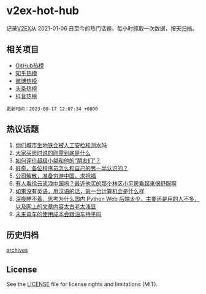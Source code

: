 # v2ex-hot-hub

 记录[V2EX](https://www.v2ex.com/)从 2021-01-06 日至今的热门话题。每小时抓取一次数据，按天[归档](archives)。
 
 ## 相关项目

- [GitHub热榜](https://github.com/lonnyzhang423/github-hot-hub)
- [知乎热榜](https://github.com/lonnyzhang423/zhihu-hot-hub)
- [微博热榜](https://github.com/lonnyzhang423/weibo-hot-hub)
- [头条热榜](https://github.com/lonnyzhang423/toutiao-hot-hub)
- [抖音热榜](https://github.com/lonnyzhang423/douyin-hot-hub)


 `更新时间：2023-08-17 12:07:34 +0800`

## 热议话题

1. [你们城市坐地铁会被人工安检和测水吗](https://www.v2ex.com/t/965751)
1. [大家买房时说的刚需到底是什么](https://www.v2ex.com/t/965832)
1. [如何评价超级小桀和他的“朋友们”？](https://www.v2ex.com/t/965958)
1. [好奇，各位程序员怎么和自己的另一半认识的？](https://www.v2ex.com/t/965839)
1. [公司解散，准备穷游中国，求祝福](https://www.v2ex.com/t/965863)
1. [有人看徐云流浪中国吗？最近他买的那个林区小平房看起来很舒服啊](https://www.v2ex.com/t/965776)
1. [如果没有英语，用汉语的话，第一台计算机会是什么样](https://www.v2ex.com/t/965841)
1. [深夜睡不着，思考为什么国内 Python Web 后端太少。主要还是用的人不多，以及网上的文章内容太古老太浅显](https://www.v2ex.com/t/965956)
1. [未来电车的使用成本会跟油车持平吗](https://www.v2ex.com/t/965961)

## 历史归档

[archives](archives)

## License

See the [LICENSE](LICENSE) file for license rights and limitations (MIT).
